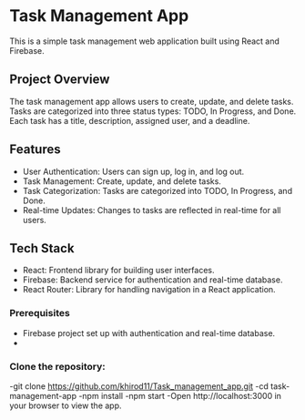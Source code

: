 # Task Management App

This is a simple task management web application built using React and Firebase.

## Project Overview

The task management app allows users to create, update, and delete tasks. Tasks are categorized into three status types: TODO, In Progress, and Done. Each task has a title, description, assigned user, and a deadline.

## Features

- User Authentication: Users can sign up, log in, and log out.
- Task Management: Create, update, and delete tasks.
- Task Categorization: Tasks are categorized into TODO, In Progress, and Done.
- Real-time Updates: Changes to tasks are reflected in real-time for all users.

## Tech Stack

- React: Frontend library for building user interfaces.
- Firebase: Backend service for authentication and real-time database.
- React Router: Library for handling navigation in a React application.

### Prerequisites
- Firebase project set up with authentication and real-time database.
- 
### Clone the repository:
-git clone https://github.com/khirod11/Task_management_app.git
-cd task-management-app
-npm install
-npm start
-Open http://localhost:3000 in your browser to view the app.
